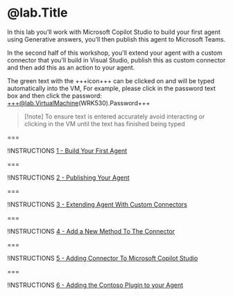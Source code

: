 # @lab.Title


In this lab you’ll work with Microsoft Copilot Studio to build your first agent using Generative answers, you’ll then publish this agent to Microsoft Teams.

In the second half of this workshop, you'll extend your agent with a custom connector that you’ll build in Visual Studio, publish this as custom connector and then add this as an action to your agent.

The green text with the +++icon+++ can be clicked on and will be typed automatically into the VM, For example, please click in the password text box and then click the password: +++@lab.VirtualMachine(WRK530).Password+++

> [!note] To ensure text is entered accurately avoid interacting or clicking in the VM until the text has finished being typed

===

!INSTRUCTIONS [1 - Build Your First Agent](https://raw.githubusercontent.com/microsoft/aitour-building-copilots-with-copilot-studio/refs/heads/main/lab/lab-dev/01-Build-Your-First-Agent.md)

===

!INSTRUCTIONS [2 - Publishing Your Agent](https://raw.githubusercontent.com/microsoft/aitour-building-copilots-with-copilot-studio/refs/heads/main/lab/lab-dev/02-Publishing-Your-Agent.md)

===

!INSTRUCTIONS [3 - Extending Agent With Custom Connectors](https://raw.githubusercontent.com/microsoft/aitour-building-copilots-with-copilot-studio/refs/heads/main/lab/lab-dev/03-Extending-Agent-With-Custom-Connectors.md)

===

!INSTRUCTIONS [4 - Add a New Method To The Connector](https://raw.githubusercontent.com/microsoft/aitour-building-copilots-with-copilot-studio/refs/heads/main/lab/lab-dev/04-Add-A-New-Method-To-The-Connector.md)

===

!INSTRUCTIONS [5 - Adding Connector To Microsoft Copilot Studio](https://raw.githubusercontent.com/microsoft/aitour-building-copilots-with-copilot-studio/refs/heads/main/lab/lab-dev/05-Adding-Connector-To-Microsoft-Copilot-Studio.md)

===

!INSTRUCTIONS [6 - Adding the Contoso Plugin to your Agent](https://raw.githubusercontent.com/microsoft/aitour-building-copilots-with-copilot-studio/refs/heads/main/lab/lab-default/06-Adding-The-Contoso-Plugin-To-Your-Agent.md)
